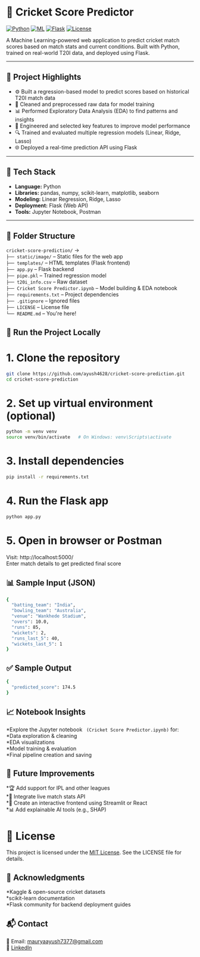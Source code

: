 # 🏏 Cricket Score Predictor

[![Python](https://img.shields.io/badge/Python-3.9+-blue?logo=python)](https://www.python.org/)
[![ML](https://img.shields.io/badge/Machine%20Learning-Regression-green)]()
[![Flask](https://img.shields.io/badge/Flask-API-lightgrey?logo=flask)](https://flask.palletsprojects.com/)
[![License](https://img.shields.io/badge/License-MIT-purple.svg)](LICENSE)

A Machine Learning-powered web application to predict cricket match scores based on match stats and current conditions. Built with Python, trained on real-world T20I data, and deployed using Flask.

---

## 📌 Project Highlights

- ⚙️ Built a regression-based model to predict scores based on historical T20I match data  
- 🧹 Cleaned and preprocessed raw data for model training  
- 📊 Performed Exploratory Data Analysis (EDA) to find patterns and insights  
- 🧠 Engineered and selected key features to improve model performance  
- 🔍 Trained and evaluated multiple regression models (Linear, Ridge, Lasso)  
- 🌐 Deployed a real-time prediction API using Flask  

---

## 🔧 Tech Stack

- **Language:** Python  
- **Libraries:** pandas, numpy, scikit-learn, matplotlib, seaborn  
- **Modeling:** Linear Regression, Ridge, Lasso  
- **Deployment:** Flask (Web API)  
- **Tools:** Jupyter Notebook, Postman  

---

## 📁 Folder Structure

`cricket-score-prediction/` →  
`├── static/image/` – Static files for the web app  
`├── templates/` – HTML templates (Flask frontend)  
`├── app.py` – Flask backend  
`├── pipe.pkl` – Trained regression model  
`├── t20i_info.csv` – Raw dataset  
`├── Cricket Score Predictor.ipynb` – Model building & EDA notebook  
`├── requirements.txt` – Project dependencies  
`├── .gitignore` – Ignored files  
`├── LICENSE` – License file  
`└── README.md` – You're here!

 ## 🚀 Run the Project Locally


# 1. Clone the repository
```bash
git clone https://github.com/ayush4628/cricket-score-prediction.git
cd cricket-score-prediction
```
# 2. Set up virtual environment (optional)
```bash
python -m venv venv
source venv/bin/activate   # On Windows: venv\Scripts\activate
```
# 3. Install dependencies
```bash
pip install -r requirements.txt
```

# 4. Run the Flask app
```bash
python app.py
```

# 5. Open in browser or Postman
 Visit: http://localhost:5000/  
 Enter match details to get predicted final score

## 📊 Sample Input (JSON)
```bash
{
  "batting_team": "India",
  "bowling_team": "Australia",
  "venue": "Wankhede Stadium",
  "overs": 10.0,
  "runs": 85,
  "wickets": 2,
  "runs_last_5": 40,
  "wickets_last_5": 1
}
```

## ✅ Sample Output
```bash
{
  "predicted_score": 174.5
}
```

## 📈 Notebook Insights
*Explore the Jupyter notebook ``` (Cricket Score Predictor.ipynb)``` for:  
*Data exploration & cleaning  
*EDA visualizations  
*Model training & evaluation  
*Final pipeline creation and saving  

## 🌟 Future Improvements
*🏆 Add support for IPL and other leagues  
*📡 Integrate live match stats API  
*🎨 Create an interactive frontend using Streamlit or React   
*📊 Add explainable AI tools (e.g., SHAP)  

# 📜 License
This project is licensed under the [MIT License](LICENSE). See the LICENSE file for details. 

## 🙏 Acknowledgments
*Kaggle & open-source cricket datasets  
*scikit-learn documentation  
*Flask community for backend deployment guides  

## 📬 Contact
📧 Email: [mauryaayush7377@gmail.com](mailto:mauryaayush7377@gmail.com)  
🔗 [LinkedIn](https://www.linkedin.com/in/ayush4628)
